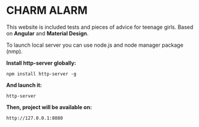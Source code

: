 # CHARM ALARM

This website is included tests and pieces of advice for teenage girls.
Based on **Angular** and **Material Design**.

To launch local server you can use node.js and node manager package (nmp).

**Install http-server globally:**
  ```
  npm install http-server -g
  ```

**And launch it:**
  ```
  http-server
  ```

**Then, project will be available on:**
  ```
  http://127.0.0.1:8080
  ```
